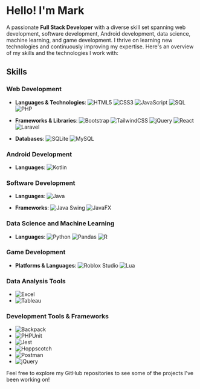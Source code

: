 # Hello! I'm Mark

A passionate **Full Stack Developer** with a diverse skill set spanning web development, software development, Android development, data science, machine learning, and game development. I thrive on learning new technologies and continuously improving my expertise. Here's an overview of my skills and the technologies I work with:

## Skills

### Web Development
- **Languages & Technologies**:
  ![HTML5](https://img.shields.io/badge/HTML5-E34F26?style=for-the-badge&logo=html5&logoColor=white)
  ![CSS3](https://img.shields.io/badge/CSS3-1572B6?style=for-the-badge&logo=css3&logoColor=white)
  ![JavaScript](https://img.shields.io/badge/JavaScript-F7DF1E?style=for-the-badge&logo=javascript&logoColor=black)
  ![SQL](https://img.shields.io/badge/SQL-4479A1?style=for-the-badge&logo=sql&logoColor=white)
  ![PHP](https://img.shields.io/badge/PHP-777BB4?style=for-the-badge&logo=php&logoColor=white)

- **Frameworks & Libraries**:
  ![Bootstrap](https://img.shields.io/badge/Bootstrap-563D7C?style=for-the-badge&logo=bootstrap&logoColor=white)
  ![TailwindCSS](https://img.shields.io/badge/TailwindCSS-38B2AC?style=for-the-badge&logo=tailwind-css&logoColor=white)
  ![jQuery](https://img.shields.io/badge/jQuery-0769AD?style=for-the-badge&logo=jquery&logoColor=white)
  ![React](https://img.shields.io/badge/React-61DAFB?style=for-the-badge&logo=react&logoColor=black)
  ![Laravel](https://img.shields.io/badge/Laravel-FF2D20?style=for-the-badge&logo=laravel&logoColor=white)

- **Databases**:
  ![SQLite](https://img.shields.io/badge/SQLite-003B57?style=for-the-badge&logo=sqlite&logoColor=white)
  ![MySQL](https://img.shields.io/badge/MySQL-4479A1?style=for-the-badge&logo=mysql&logoColor=white)

### Android Development
- **Languages**:
  ![Kotlin](https://img.shields.io/badge/Kotlin-0095D5?style=for-the-badge&logo=kotlin&logoColor=white)

### Software Development
- **Languages**:
  ![Java](https://img.shields.io/badge/Java-007396?style=for-the-badge&logo=java&logoColor=white)
  
- **Frameworks**:
  ![Java Swing](https://img.shields.io/badge/Java_Swing-007396?style=for-the-badge&logo=java&logoColor=white)
  ![JavaFX](https://img.shields.io/badge/JavaFX-007396?style=for-the-badge&logo=java&logoColor=white)

### Data Science and Machine Learning
- **Languages**:
  ![Python](https://img.shields.io/badge/Python-3776AB?style=for-the-badge&logo=python&logoColor=white)
  ![Pandas](https://img.shields.io/badge/Pandas-150458?style=for-the-badge&logo=pandas&logoColor=white)
  ![R](https://img.shields.io/badge/R-276DC3?style=for-the-badge&logo=r&logoColor=white)

### Game Development
- **Platforms & Languages**:
  ![Roblox Studio](https://img.shields.io/badge/Roblox-000000?style=for-the-badge&logo=roblox&logoColor=white)
  ![Lua](https://img.shields.io/badge/Lua-2C2D72?style=for-the-badge&logo=lua&logoColor=white)

### Data Analysis Tools
- ![Excel](https://img.shields.io/badge/Microsoft_Excel-217346?style=for-the-badge&logo=microsoft-excel&logoColor=white)
- ![Tableau](https://img.shields.io/badge/Tableau-E97627?style=for-the-badge&logo=tableau&logoColor=white)

### Development Tools & Frameworks
- ![Backpack](https://img.shields.io/badge/Backpack-FF2D20?style=for-the-badge&logo=laravel&logoColor=white)
- ![PHPUnit](https://img.shields.io/badge/PHPUnit-366488?style=for-the-badge&logo=php&logoColor=white)
- ![Jest](https://img.shields.io/badge/Jest-C21325?style=for-the-badge&logo=jest&logoColor=white)
- ![Hoppscotch](https://img.shields.io/badge/Hoppscotch-41B883?style=for-the-badge&logo=hoppscotch&logoColor=white)
- ![Postman](https://img.shields.io/badge/Postman-FF6C37?style=for-the-badge&logo=postman&logoColor=white)
- ![jQuery](https://img.shields.io/badge/jQuery-0769AD?style=for-the-badge&logo=jquery&logoColor=white)

Feel free to explore my GitHub repositories to see some of the projects I've been working on!
